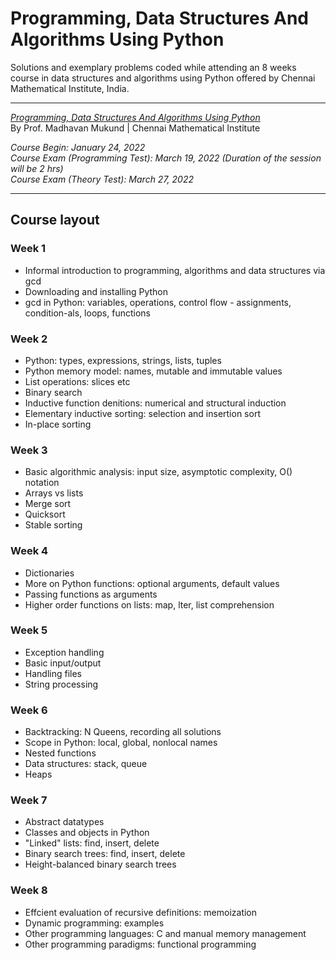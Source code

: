 # Programming, Data Structures And Algorithms Using Python
Solutions and exemplary problems coded while attending an 8 weeks course in data structures and algorithms using Python offered by Chennai Mathematical Institute, India.

--- 

*[Programming, Data Structures And Algorithms Using Python](https://onlinecourses.nptel.ac.in/noc22_cs26/preview)* <br>
By Prof. Madhavan Mukund   |   Chennai Mathematical Institute 

*Course Begin: January 24, 2022 <br>
Course Exam (Programming Test): March 19, 2022  (Duration of the session will be 2 hrs) <br>
Course Exam (Theory Test): March 27, 2022 <br>*

---

## Course layout
### Week 1
- Informal introduction to programming, algorithms and data structures via gcd
- Downloading and installing Python
- gcd in Python: variables, operations, control flow - assignments, condition-als, loops, functions

### Week 2
- Python: types, expressions, strings, lists, tuples
- Python memory model: names, mutable and immutable values
- List operations: slices etc
- Binary search
- Inductive function denitions: numerical and structural induction
- Elementary inductive sorting: selection and insertion sort
- In-place sorting

### Week 3
- Basic algorithmic analysis: input size, asymptotic complexity, O() notation
- Arrays vs lists
- Merge sort
- Quicksort
- Stable sorting

### Week 4
- Dictionaries
- More on Python functions: optional arguments, default values
- Passing functions as arguments
- Higher order functions on lists: map, lter, list comprehension

### Week 5
- Exception handling
- Basic input/output
- Handling files
- String processing

### Week 6
- Backtracking: N Queens, recording all solutions
- Scope in Python: local, global, nonlocal names
- Nested functions
- Data structures: stack, queue
- Heaps

### Week 7
- Abstract datatypes
- Classes and objects in Python
- "Linked" lists: find, insert, delete
- Binary search trees: find, insert, delete
- Height-balanced binary search trees

### Week 8
- Effcient evaluation of recursive definitions: memoization
- Dynamic programming: examples
- Other programming languages: C and manual memory management
- Other programming paradigms: functional programming

